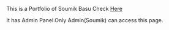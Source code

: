This is a Portfolio of Soumik Basu
Check <a href="https://soumikbasu.onrender.com/">Here</a>
<p>It has Admin Panel.Only Admin(Soumik) can access this page.</p>
